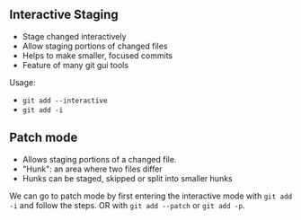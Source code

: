 ## Interactive Staging

- Stage changed interactively
- Allow staging portions of changed files
- Helps to make smaller, focused commits
- Feature of many git gui tools

Usage: 
- `git add --interactive`
- `git add -i`



## Patch mode

- Allows staging portions of a changed file.
- "Hunk": an area where two files differ
- Hunks can be staged, skipped or split into smaller hunks

We can go to patch mode by first entering the interactive mode with `git add -i` and follow the steps. OR with `git add --patch` or `git add -p`. 

